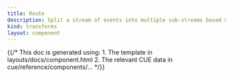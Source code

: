 ```yaml
---
title: Route
description: Split a stream of events into multiple sub-streams based on user-supplied conditions
kind: transforms
layout: component
---
```


{{/* This doc is generated using:
     1. The template in layouts/docs/component.html
     2. The relevant CUE data in cue/reference/components/... */}}
